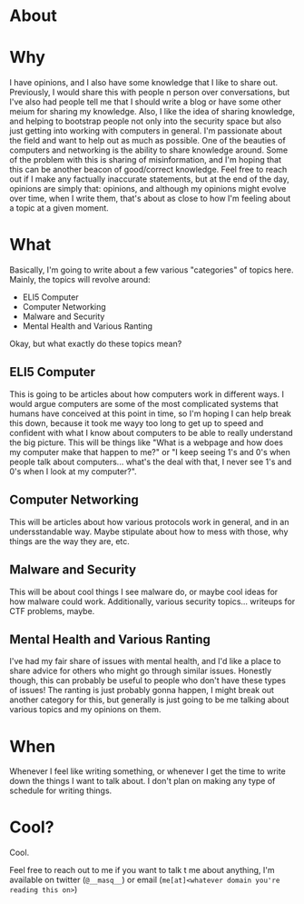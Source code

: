 # About

# Why
I have opinions, and I also have some knowledge that I like to share out. Previously, I would share this with people n person over conversations, but I've also had people tell me that I should write a blog or have some other meium for sharing my knowledge. Also, I like the idea of sharing knowledge, and helping to bootstrap people not only into the security space but also just getting into working with computers in general. I'm passionate about the field and want to help out as much as possible. One of the beauties of computers and networking is the ability to share knowledge around. Some of the problem with this is sharing of misinformation, and I'm hoping that this can be another beacon of good/correct knowledge. Feel free to reach out if I make any factually inaccurate statements, but at the end of the day, opinions are simply that: opinions, and although my opinions might evolve over time, when I write them, that's about as close to how I'm feeling about a topic at a given moment.

# What
Basically, I'm going to write about a few various "categories" of topics here. Mainly, the topics will revolve around:

* ELI5 Computer
* Computer Networking
* Malware and Security
* Mental Health and Various Ranting

Okay, but what exactly do these topics mean?

## ELI5 Computer
This is going to be articles about how computers work in different ways. I would argue computers are some of the most complicated systems that humans have conceived at this point in time, so I'm hoping I can help break this down, because it took me wayy too long to get up to speed and confident with what I know about computers to be able to really understand the big picture. This will be things like "What is a webpage and how does my computer make that happen to me?" or "I keep seeing 1's and 0's when people talk about computers... what's the deal with that, I never see 1's and 0's when I look at my computer?".

## Computer Networking
This will be articles about how various protocols work in general, and in an undersstandable way. Maybe stipulate about how to mess with those, why things are the way they are, etc.

## Malware and Security
This will be about cool things I see malware do, or maybe cool ideas for how malware could work. Additionally, various security topics... writeups for CTF problems, maybe.

## Mental Health and Various Ranting
I've had my fair share of issues with mental health, and I'd like a place to share advice for others who might go through similar issues. Honestly though, this can probably be useful to people who don't have these types of issues! The ranting is just probably gonna happen, I might break out another category for this, but generally is just going to be me talking about various topics and my opinions on them.

# When
Whenever I feel like writing something, or whenever I get the time to write down the things I want to talk about. I don't plan on making any type of schedule for writing things.

# Cool?
Cool.

Feel free to reach out to me if you want to talk t me about anything, I'm available on twitter (`@__masq__`) or email (`me[at]<whatever domain you're reading this on>`)

